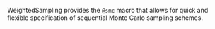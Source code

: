 WeightedSampling provides the `@smc` macro that allows for quick and flexible specification of sequential Monte Carlo sampling schemes.

